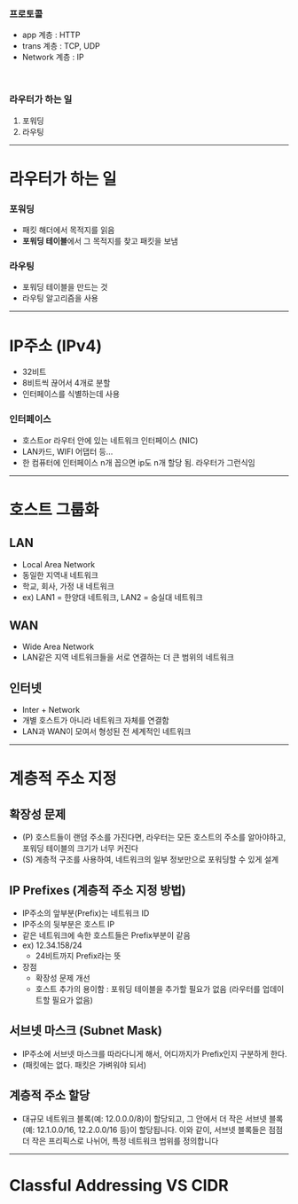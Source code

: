 ### 프로토콜
- app 계층 : HTTP
- trans 계층 : TCP, UDP
- Network 계층 : IP

<br>

### 라우터가 하는 일
1. 포워딩
2. 라우팅

---

# 라우터가 하는 일
  ### 포워딩
  - 패킷 해더에서 목적지를 읽음
  - **포워딩 테이블**에서 그 목적지를 찾고 패킷을 보냄
  ### 라우팅
  - 포워딩 테이블을 만드는 것
  - 라우팅 알고리즘을 사용
  
---

# IP주소 (IPv4)
- 32비트
- 8비트씩 끊어서 4개로 분할
- 인터페이스를 식별하는데 사용
### 인터페이스
- 호스트or 라우터 안에 있는 네트워크 인터페이스 (NIC)
- LAN카드, WIFI 어댑터 등...
- 한 컴퓨터에 인터페이스 n개 꼽으면 ip도 n개 할당 됨. 라우터가 그런식임

---

# 호스트 그룹화
## LAN
- Local Area Network
- 동일한 지역내 네트워크
- 학교, 회사, 가정 내 네트워크
- ex) LAN1 = 한양대 네트워크, LAN2 = 숭실대 네트워크
## WAN
- Wide Area Network
- LAN같은 지역 네트워크들을 서로 연결하는 더 큰 범위의 네트워크
## 인터넷
- Inter + Network
- 개별 호스트가 아니라 네트워크 자체를 연결함
- LAN과 WAN이 모여서 형성된 전 세계적인 네트워크

---

# 계층적 주소 지정
## 확장성 문제
- (P) 호스트들이 랜덤 주소를 가진다면, 라우터는 모든 호스트의 주소를 알아야하고, 포워딩 테이블의 크기가 너무 커진다
- (S) 계층적 구조를 사용하여, 네트워크의 일부 정보만으로 포워딩할 수 있게 설계
## IP Prefixes (계층적 주소 지정 방법)
- IP주소의 앞부분(Prefix)는 네트워크 ID
- IP주소의 뒷부분은 호스트 IP
- 같은 네트워크에 속한 호스트들은 Prefix부분이 같음
- ex) 12.34.158/24
  - 24비트까지 Prefix라는 뜻
- 장점
  - 확장성 문제 개선
  - 호스트 추가의 용이함 : 포워딩 테이블을 추가할 필요가 없음 (라우터를 업데이트할 필요가 없음)
## 서브넷 마스크 (Subnet Mask)
- IP주소에 서브넷 마스크를 따라다니게 해서, 어디까지가 Prefix인지 구분하게 한다.
- (패킷에는 없다. 패킷은 가벼워야 되서)
## 계층적 주소 할당
- 대규모 네트워크 블록(예: 12.0.0.0/8)이 할당되고, 그 안에서 더 작은 서브넷 블록(예: 12.1.0.0/16, 12.2.0.0/16 등)이 할당됩니다. 이와 같이, 서브넷 블록들은 점점 더 작은 프리픽스로 나뉘어, 특정 네트워크 범위를 정의합니다

---

# Classful Addressing VS CIDR
